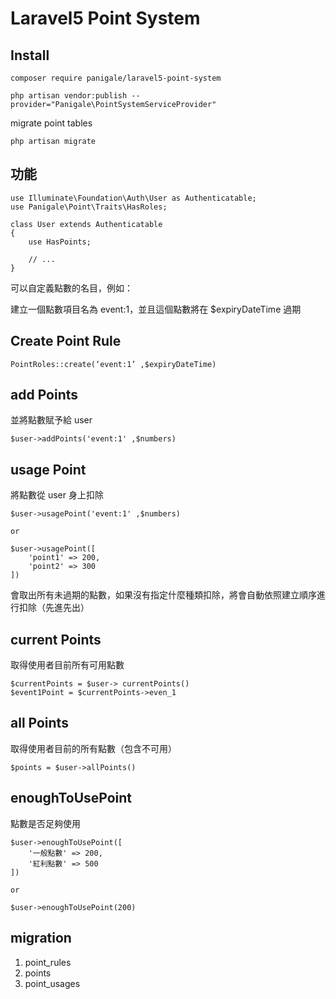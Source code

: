 # Laravel5 Point System
## Install
```
composer require panigale/laravel5-point-system

php artisan vendor:publish --provider="Panigale\PointSystemServiceProvider"
```

migrate point tables
```
php artisan migrate
```


## 功能
```
use Illuminate\Foundation\Auth\User as Authenticatable;
use Panigale\Point\Traits\HasRoles;

class User extends Authenticatable
{
    use HasPoints;

    // ...
}
```

可以自定義點數的名目，例如：

建立一個點數項目名為 event:1，並且這個點數將在 $expiryDateTime 過期

## Create Point Rule

```
PointRoles::create(‘event:1’ ,$expiryDateTime)
```

## add Points
並將點數賦予給 user

```
$user->addPoints('event:1' ,$numbers)
```


## usage Point
將點數從 user 身上扣除
```
$user->usagePoint('event:1' ,$numbers)

or 

$user->usagePoint([
	'point1' => 200,
	'point2' => 300
])
```
會取出所有未過期的點數，如果沒有指定什麼種類扣除，將會自動依照建立順序進行扣除（先進先出）

## current Points

取得使用者目前所有可用點數
```
$currentPoints = $user-> currentPoints()
$event1Point = $currentPoints->even_1
```

## all Points
取得使用者目前的所有點數（包含不可用）
```
$points = $user->allPoints()
```

## enoughToUsePoint
點數是否足夠使用
```
$user->enoughToUsePoint([
	'一般點數' => 200,
	'紅利點數' => 500
])

or

$user->enoughToUsePoint(200)
```



## migration
1. point_rules
2. points
3. point_usages